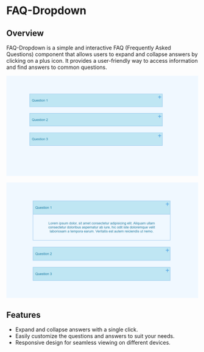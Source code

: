 # FAQ-Dropdown

## Overview

FAQ-Dropdown is a simple and interactive FAQ (Frequently Asked Questions) component that allows users to expand and collapse answers by clicking on a plus icon. It provides a user-friendly way to access information and find answers to common questions.

![FAQ-Dropdown Preview](images/screenshot1.png)

![FAQ-Dropdown Preview](images/screenshot2.png)

## Features

- Expand and collapse answers with a single click.
- Easily customize the questions and answers to suit your needs.
- Responsive design for seamless viewing on different devices.



